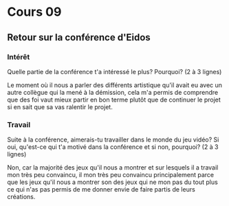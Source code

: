 # Cours 09 
## Retour sur la conférence d'Eidos

### Intérêt
Quelle partie de la conférence t'a intéressé le plus? Pourquoi? (2 à 3 lignes) 

Le moment où il nous a parler des différents artistique qu'il avait eu avec un autre collègue qui la mené à la démission, cela m'a permis de comprendre que des foi vaut mieux partir en bon terme plutôt que de continuer le projet si en sait que sa vas ralentir le projet. 

### Travail
Suite à la conférence, aimerais-tu travailler dans le monde du jeu vidéo? Si oui, qu'est-ce qui t'a motivé dans la conférence et si non, pourquoi? (2 à 3 lignes)

Non, car la majorité des jeux qu'il nous a montrer et sur lesquels il a travail mon très peu convaincu, il mon très peu convaincu principalement parce que les jeux qu'il nous a montrer son des jeux qui ne mon pas du tout plus ce qui n'as pas permis de me donner envie de faire partis de leurs créations. 
